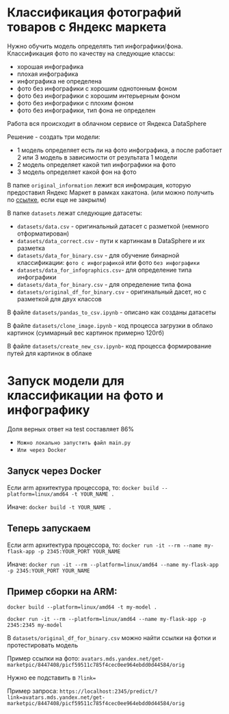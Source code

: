 # Классификация фотографий товаров с Яндекс маркета

Нужно обучить модель определять тип инфографики/фона.
Классификация фото по качеству на следующие классы: 
- хорошая инфографика
- плохая инфографика
- инфографика не определена
- фото без инфографики с хорошим однотонным фоном 
- фото без инфографики с хорошим интерьерным фоном  
- фото без инфографики с плохим фоном
- фото без инфографики, тип фона не определен 

Работа вся происходит в облачном сервисе от Яндекса DataSphere

Решение - создать три модели:
- 1 модель определяет есть ли на фото инфографика, а после работает 2 или 3 модель в зависимости от результата 1 модели
- 2 модель определяет какой тип инфографики на фото
- 3 модель определяет какой фон на фото

В папке `original_information` лежит вся инфомрация, 
которую предоставил Яндекс Маркет в рамках хакатона. 
(или можно получить по [ссылке](https://disk.yandex.ru/d/7av1MzlLM9lOg), если еще не закрылм)

В папке `datasets` лежат следующие датасеты:

- `datasets/data.csv` - оригинальный датасет с разметкой (немного отформатирован)
- `datasets/data_correct.csv` - пути к картинкам в DataSphere и их разметка
- `datasets/data_for_binary.csv` - для обучение бинарной классификации: `фото с инфографикой` или фото `без инфографики`
- `datasets/data_for_infographics.csv`- для определение типа инфографики
- `datasets/data_for_binary.csv` - для определение типа фона
- `datasets/original_df_for_binary.csv` - оригинальный дасет, но с разметкой для двух классов

В файле `datasets/pandas_to_csv.ipynb` - описано как созданы датасеты

В файле `datasets/clone_image.ipynb` - код процесса загрузки в облако картинок (суммарный вес картинок примерно 120гб)

В файле `datasets/create_new_csv.ipynb`- код процесса формирование путей для картинок в облаке

# Запуск модели для классификации на фото и инфографику
Доля верных ответ на test составляет 86%

- `Можно локально запустить файл main.py`
- `Или через Docker`

## Запуск через Docker

Если arm архитектура процессора, то: `docker build --platform=linux/amd64 -t YOUR_NAME .`

Иначе: `docker build -t YOUR_NAME .`

## Теперь запускаем

Если arm архитектура процессора, то: `docker run -it --rm --name my-flask-app -p 2345:YOUR_PORT YOUR_NAME`

Иначе: `docker run -it --rm --platform=linux/amd64 --name my-flask-app -p 2345:YOUR_PORT YOUR_NAME`

## Пример сборки на ARM:
`docker build --platform=linux/amd64 -t my-model .`

`docker run -it --rm --platform=linux/amd64 --name my-flask-app -p 2345:2345 my-model`

В `datasets/original_df_for_binary.csv` можно найти ссылки на фотки и протестировать модель

Пример ссылки на фото: `avatars.mds.yandex.net/get-marketpic/8447408/picf59511c785f4cec0ee964ebdd0d44584/orig`

Нужно ее подставить в `?link=`

Пример запроса: `https://localhost:2345/predict/?link=avatars.mds.yandex.net/get-marketpic/8447408/picf59511c785f4cec0ee964ebdd0d44584/orig`